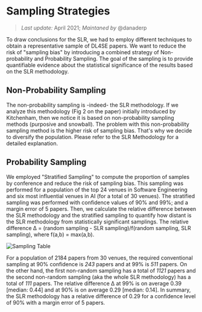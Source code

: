 # Sampling Strategies

> *Last update:* April 2021; *Maintaned by* @danaderp

To draw conclusions for the SLR, we had to employ different techniques to obtain a representative sample of DL4SE papers. We want to reduce the risk of "sampling bias" by introducing a combined strategy of Non-probability and Probability Sampling. The goal of the sampling is to provide quantifiable evidence about the statistical significance of the results based on the SLR methodology. 

## Non-Probability Sampling
The non-probability sampling is -indeed- the SLR methodology. If we analyze this methodology (Fig 2 on the paper) initially introduced by Kitchenham, then we notice it is based on non-probability sampling methods (purposive and snowball). The problem with this non-probability sampling method is the higher risk of sampling bias. That's why we decide to diversify the population. Please refer to the SLR Methodology for a detailed explanation. 

## Probability Sampling
We employed "Stratified Sampling" to compute the proportion of samples by conference and reduce the risk of sampling bias. This sampling was performed for a population of the top 24 venues in Software Engineering and six most influential venues in AI (for a total of 30 venues). The stratified sampling was performed with confidence values of 90% and 99%; and a margin error of 5 papers. Then, we calculate the relative difference between the SLR methodology and the stratified sampling to quantify how distant is the SLR methodology from statistically significant samplings. The relative difference Δ = (random sampling - SLR sampling)/f(random sampling, SLR sampling), where f(a,b) = max(a,b). 

![Sampling Table](https://wm-semeru.github.io/dl4se/sampling/samplingTable.PNG)

For a population of 2184 papers from 30 venues, the required conventional sampling at 90% confidence is *243* papers and at 99% is *511* papers. On the other hand, the first non-random sampling has a total of *1121* papers and the second non-random sampling (aka the whole SLR methodology) has a total of *111* papers. The relative difference Δ at 99% is on average 0.39 [median: 0.44] and at 90% is on average 0.29 [median: 0.14]. In summary, the SLR methodology has a relative difference of 0.29 for a confidence level of 90% with a margin error of 5 papers. 
